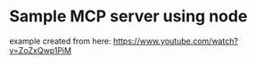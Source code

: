 # Sample MCP server using node

example created from here: https://www.youtube.com/watch?v=ZoZxQwp1PiM